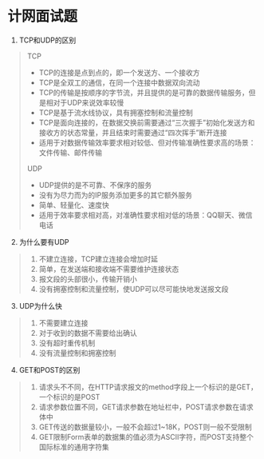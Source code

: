# 计网面试题

1.   TCP和UDP的区别

>   TCP
>
>   *   TCP的连接是点到点的，即一个发送方、一个接收方
>   *   TCP是全双工的通信，在同一个连接中数据双向流动
>   *   TCP的传输是按顺序的字节流，并且提供的是可靠的数据传输服务，但是相对于UDP来说效率较慢
>   *   TCP是基于流水线协议，具有拥塞控制和流量控制
>   *   TCP是面向连接的，在数据交换前需要通过“三次握手”初始化发送方和接收方的状态常量，并且结束时需要通过“四次挥手”断开连接
>   *   适用于对数据传输效率要求相对较低、但对传输准确性要求高的场景：文件传输、邮件传输
>
>   UDP
>
>   *   UDP提供的是不可靠、不保序的服务
>   *   没有为尽力而为的IP服务添加更多的其它额外服务
>   *   简单、轻量化、速度快
>   *   适用于效率要求相对高，对准确性要求相对低的场景：QQ聊天、微信电话



2.   为什么要有UDP

>   1.   不建立连接，TCP建立连接会增加时延
>   2.   简单，在发送端和接收端不需要维护连接状态
>   3.   报文段的头部很小，传输开销小
>   4.   没有拥塞控制和流量控制，使UDP可以尽可能快地发送报文段



3.   UDP为什么快

>   1.   不需要建立连接
>   2.   对于收到的数据不需要给出确认
>   3.   没有超时重传机制
>   4.   没有流量控制和拥塞控制



4.   GET和POST的区别

>   1.   请求头不不同，在HTTP请求报文的method字段上一个标识的是GET，一个标识的是POST
>   2.   请求参数位置不同，GET请求参数在地址栏中，POST请求参数在请求体中
>   3.   GET传送的数据量较小，一般不会超过1~18K，POST则一般不受限制
>   4.   GET限制Form表单的数据集的值必须为ASCII字符，而POST支持整个国际标准的通用字符集